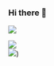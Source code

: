 ### Hi there 👋

![](https://github-readme-stats.vercel.app/api?username=AshutoshMali-27&theme=light&show_icons=true)
 
![](https://github-readme-stats.vercel.app/api/top-langs/?username=aSHUTOSHmALI-27&layout=compact)    
![](https://streak-stats.demolab.com/?user=AshutoshMali-27&theme=dark))
<!--
**AshutoshMali-27/AshutoshMali-27** is a ✨ _special_ ✨ repository because its `README.md` (this file) appears on your GitHub profile.

Here are some ideas to get you started:

- 🔭 I’m currently working on ...
- 🌱 I’m currently learning ...
- 👯 I’m looking to collaborate on ...
- 🤔 I’m looking for help with ...
- 💬 Ask me about ...
- 📫 How to reach me: ...
- 😄 Pronouns: ...
- ⚡ Fun fact: ...
-->
